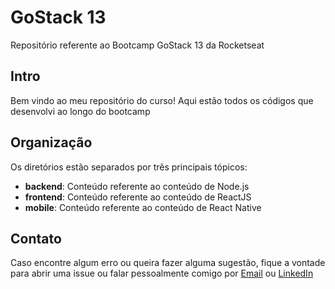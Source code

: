 # GoStack 13

Repositório referente ao Bootcamp GoStack 13 da Rocketseat

## Intro

Bem vindo ao meu repositório do curso! Aqui estão todos os códigos que desenvolvi ao longo do bootcamp

## Organização

Os diretórios estão separados por três principais tópicos:

- **backend**: Conteúdo referente ao conteúdo de Node.js
- **frontend**: Conteúdo referente ao conteúdo de ReactJS
- **mobile**: Conteúdo referente ao conteúdo de React Native

## Contato

Caso encontre algum erro ou queira fazer alguma sugestão, fique a vontade para abrir uma issue ou falar pessoalmente comigo por [Email](mailto:hudsoneeto@outlook.com) ou [LinkedIn](https://www.linkedin.com/in/huduarte)
